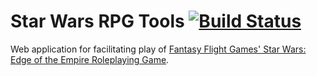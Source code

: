 # Star Wars RPG Tools [![Build Status](https://travis-ci.org/jmlane/swrpg-tools.svg?branch=master)](https://travis-ci.org/jmlane/swrpg-tools)
Web application for facilitating play of [Fantasy Flight Games' Star Wars: Edge of the Empire Roleplaying Game](https://www.fantasyflightgames.com/en/products/star-wars-edge-of-the-empire/).
